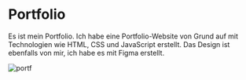 # Portfolio
Es ist mein Portfolio.
Ich habe eine Portfolio-Website von Grund auf mit Technologien wie HTML, CSS und JavaScript erstellt. Das Design ist ebenfalls von mir, ich habe es mit Figma erstellt.

![portf](https://user-images.githubusercontent.com/91485528/181045242-d0deb378-375d-42c9-ad46-f4cc6cedf5c0.png)


